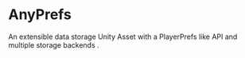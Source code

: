 # AnyPrefs
 An extensible data storage Unity Asset with a PlayerPrefs like API and multiple storage backends .
